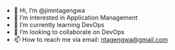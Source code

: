 - 👋 Hi, I’m @jimntagengwa
- 👀 I’m interested in Application Management
- 🌱 I’m currently learning DevOps
- 💞️ I’m looking to collaborate on DevOps
- 📫 How to reach me via email: ntagengwa@gmail.com

<!---
jimntagengwa/jimntagengwa is a ✨ special ✨ repository because its `README.md` (this file) appears on your GitHub profile.
You can click the Preview link to take a look at your changes.
--->
